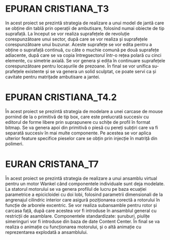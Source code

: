 # EPURAN CRISTIANA_T3 
In acest proiect se prezintă strategia de realizare a unui model de jantă care se obține din tablă
prin operații de ambutisare, folosind numai obiecte de tip suprafață. La început se vor realiza suprafețele de revoluție corespunzătoare unui sector, după care se vor realiza și suprafețele corespunzătoare unui buzunar. Aceste suprafețe se vor edita pentru a obține o suprafață continuă, cu câte o muchie comună  pe două suprafețe adiacente, după care se va copia întregsectorul într-o rețea polară cu cinci elemente, cu simetrie axială. Se vor genera și edita în continuare suprafețele corespunzătoare pentru locașurile de prezoane. În final se vor unifica su-prafețele existente și se va genera un solid sculptat, ce poate servi ca și cavitate pentru matrițade ambutisare a jantei.

# EPURAN CRISTIANA_T4.2
În acest proiect se prezintă strategia de modelare a unei carcase de mouse pornind de la o primitivă de tip box, care este prelucrată succesiv cu editorul de forme libere prin suprapunere cu schițe de profil în format bitmap. Se va genera apoi din primitivă o piesă cu pereți subțiri care va fi separată succesiv în mai multe componente. Pe acestea se vor aplica ulterior feature specifice pieselor care se obțin prin injecție în matriță din polimeri.

# EURAN CRISTANA_T7
În acest proiect se prezintă strategia de realizare a unui ansamblu virtual pentru un motor Wankel când componentele individuale sunt deja modelate. La statorul motorului se va genera profilul de lucru pe baza ecuației parametrice a epicicloidei cu doi lobi, folosind parametrii dimensionali de la angrenajul cilindric interior care asigură poziționarea corectă a rotorului în funcție de arborele excentric. Se vor realiza subansamble pentru rotor și carcasa față, după care acestea vor fi introduse în ansamblul general cu restricții de asamblare. Componentele standardizate: șuruburi, piulițe simeringuri vor fi introduse din baza de date Content Center. În final se va realiza o animație cu funcționarea motorului, și o altă animație cu reprezentarea explodată a ansamblului.
